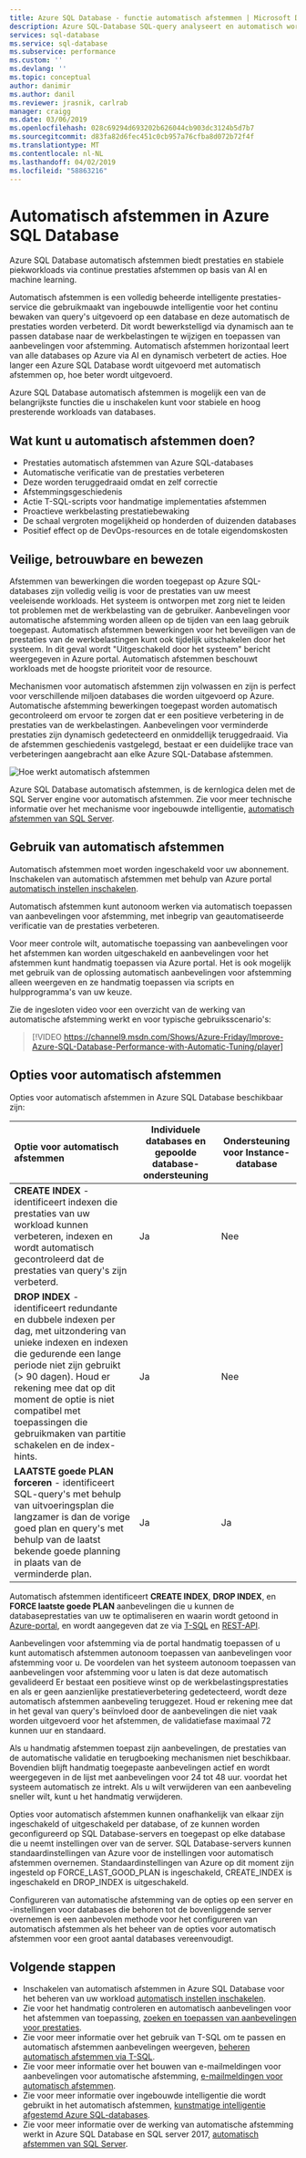 ```yaml
---
title: Azure SQL Database - functie automatisch afstemmen | Microsoft Docs
description: Azure SQL-Database SQL-query analyseert en automatisch wordt aangepast aan de werkbelasting voor gebruikers.
services: sql-database
ms.service: sql-database
ms.subservice: performance
ms.custom: ''
ms.devlang: ''
ms.topic: conceptual
author: danimir
ms.author: danil
ms.reviewer: jrasnik, carlrab
manager: craigg
ms.date: 03/06/2019
ms.openlocfilehash: 028c69294d693202b626044cb903dc3124b5d7b7
ms.sourcegitcommit: d83fa82d6fec451c0cb957a76cfba8d072b72f4f
ms.translationtype: MT
ms.contentlocale: nl-NL
ms.lasthandoff: 04/02/2019
ms.locfileid: "58863216"
---
```

# <a name="automatic-tuning-in-azure-sql-database"></a>Automatisch afstemmen in Azure SQL Database

Azure SQL Database automatisch afstemmen biedt prestaties en stabiele piekworkloads via continue prestaties afstemmen op basis van AI en machine learning.

Automatisch afstemmen is een volledig beheerde intelligente prestaties-service die gebruikmaakt van ingebouwde intelligentie voor het continu bewaken van query's uitgevoerd op een database en deze automatisch de prestaties worden verbeterd. Dit wordt bewerkstelligd via dynamisch aan te passen database naar de werkbelastingen te wijzigen en toepassen van aanbevelingen voor afstemming. Automatisch afstemmen horizontaal leert van alle databases op Azure via AI en dynamisch verbetert de acties. Hoe langer een Azure SQL Database wordt uitgevoerd met automatisch afstemmen op, hoe beter wordt uitgevoerd.

Azure SQL Database automatisch afstemmen is mogelijk een van de belangrijkste functies die u inschakelen kunt voor stabiele en hoog presterende workloads van databases.

## <a name="what-can-automatic-tuning-do-for-you"></a>Wat kunt u automatisch afstemmen doen?

- Prestaties automatisch afstemmen van Azure SQL-databases
- Automatische verificatie van de prestaties verbeteren
- Deze worden teruggedraaid omdat en zelf correctie
- Afstemmingsgeschiedenis
- Actie T-SQL-scripts voor handmatige implementaties afstemmen
- Proactieve werkbelasting prestatiebewaking
- De schaal vergroten mogelijkheid op honderden of duizenden databases
- Positief effect op de DevOps-resources en de totale eigendomskosten

## <a name="safe-reliable-and-proven"></a>Veilige, betrouwbare en bewezen

Afstemmen van bewerkingen die worden toegepast op Azure SQL-databases zijn volledig veilig is voor de prestaties van uw meest veeleisende workloads. Het systeem is ontworpen met zorg niet te leiden tot problemen met de werkbelasting van de gebruiker. Aanbevelingen voor automatische afstemming worden alleen op de tijden van een laag gebruik toegepast. Automatisch afstemmen bewerkingen voor het beveiligen van de prestaties van de werkbelastingen kunt ook tijdelijk uitschakelen door het systeem. In dit geval wordt "Uitgeschakeld door het systeem" bericht weergegeven in Azure portal. Automatisch afstemmen beschouwt workloads met de hoogste prioriteit voor de resource.

Mechanismen voor automatisch afstemmen zijn volwassen en zijn is perfect voor verschillende miljoen databases die worden uitgevoerd op Azure. Automatische afstemming bewerkingen toegepast worden automatisch gecontroleerd om ervoor te zorgen dat er een positieve verbetering in de prestaties van de werkbelastingen. Aanbevelingen voor verminderde prestaties zijn dynamisch gedetecteerd en onmiddellijk teruggedraaid. Via de afstemmen geschiedenis vastgelegd, bestaat er een duidelijke trace van verbeteringen aangebracht aan elke Azure SQL-Database afstemmen. 

![Hoe werkt automatisch afstemmen](./media/sql-database-automatic-tuning/how-does-automatic-tuning-work.png)

Azure SQL Database automatisch afstemmen, is de kernlogica delen met de SQL Server engine voor automatisch afstemmen. Zie voor meer technische informatie over het mechanisme voor ingebouwde intelligentie, [automatisch afstemmen van SQL Server](https://docs.microsoft.com/sql/relational-databases/automatic-tuning/automatic-tuning).

## <a name="use-automatic-tuning"></a>Gebruik van automatisch afstemmen

Automatisch afstemmen moet worden ingeschakeld voor uw abonnement. Inschakelen van automatisch afstemmen met behulp van Azure portal [automatisch instellen inschakelen](sql-database-automatic-tuning-enable.md).

Automatisch afstemmen kunt autonoom werken via automatisch toepassen van aanbevelingen voor afstemming, met inbegrip van geautomatiseerde verificatie van de prestaties verbeteren. 

Voor meer controle wilt, automatische toepassing van aanbevelingen voor het afstemmen kan worden uitgeschakeld en aanbevelingen voor het afstemmen kunt handmatig toepassen via Azure portal. Het is ook mogelijk met gebruik van de oplossing automatisch aanbevelingen voor afstemming alleen weergeven en ze handmatig toepassen via scripts en hulpprogramma's van uw keuze. 

Zie de ingesloten video voor een overzicht van de werking van automatische afstemming werkt en voor typische gebruiksscenario's:


> [!VIDEO https://channel9.msdn.com/Shows/Azure-Friday/Improve-Azure-SQL-Database-Performance-with-Automatic-Tuning/player]
>

## <a name="automatic-tuning-options"></a>Opties voor automatisch afstemmen

Opties voor automatisch afstemmen in Azure SQL Database beschikbaar zijn:

| Optie voor automatisch afstemmen | Individuele databases en gepoolde database-ondersteuning | Ondersteuning voor Instance-database |
| :----------------------------- | ----- | ----- |
| **CREATE INDEX** -identificeert indexen die prestaties van uw workload kunnen verbeteren, indexen en wordt automatisch gecontroleerd dat de prestaties van query's zijn verbeterd. | Ja | Nee | 
| **DROP INDEX** -identificeert redundante en dubbele indexen per dag, met uitzondering van unieke indexen en indexen die gedurende een lange periode niet zijn gebruikt (> 90 dagen). Houd er rekening mee dat op dit moment de optie is niet compatibel met toepassingen die gebruikmaken van partitie schakelen en de index-hints. | Ja | Nee |
| **LAATSTE goede PLAN forceren** - identificeert SQL-query's met behulp van uitvoeringsplan die langzamer is dan de vorige goed plan en query's met behulp van de laatst bekende goede planning in plaats van de verminderde plan. | Ja | Ja |

Automatisch afstemmen identificeert **CREATE INDEX**, **DROP INDEX**, en **FORCE laatste goede PLAN** aanbevelingen die u kunnen de databaseprestaties van uw te optimaliseren en waarin wordt getoond in [Azure-portal](sql-database-advisor-portal.md), en wordt aangegeven dat ze via [T-SQL](https://docs.microsoft.com/sql/t-sql/statements/alter-database-transact-sql-set-options?view=azuresqldb-current) en [REST-API](https://docs.microsoft.com/rest/api/sql/serverautomatictuning). 

Aanbevelingen voor afstemming via de portal handmatig toepassen of u kunt automatisch afstemmen autonoom toepassen van aanbevelingen voor afstemming voor u. De voordelen van het systeem autonoom toepassen van aanbevelingen voor afstemming voor u laten is dat deze automatisch gevalideerd Er bestaat een positieve winst op de werkbelastingsprestaties en als er geen aanzienlijke prestatieverbetering gedetecteerd, wordt deze automatisch afstemmen aanbeveling teruggezet. Houd er rekening mee dat in het geval van query's beïnvloed door de aanbevelingen die niet vaak worden uitgevoerd voor het afstemmen, de validatiefase maximaal 72 kunnen uur en standaard.

Als u handmatig afstemmen toepast zijn aanbevelingen, de prestaties van de automatische validatie en terugboeking mechanismen niet beschikbaar. Bovendien blijft handmatig toegepaste aanbevelingen actief en wordt weergegeven in de lijst met aanbevelingen voor 24 tot 48 uur. voordat het systeem automatisch ze intrekt. Als u wilt verwijderen van een aanbeveling sneller wilt, kunt u het handmatig verwijderen.

Opties voor automatisch afstemmen kunnen onafhankelijk van elkaar zijn ingeschakeld of uitgeschakeld per database, of ze kunnen worden geconfigureerd op SQL Database-servers en toegepast op elke database die u neemt instellingen over van de server. SQL Database-servers kunnen standaardinstellingen van Azure voor de instellingen voor automatisch afstemmen overnemen. Standaardinstellingen van Azure op dit moment zijn ingesteld op FORCE_LAST_GOOD_PLAN is ingeschakeld, CREATE_INDEX is ingeschakeld en DROP_INDEX is uitgeschakeld.

Configureren van automatische afstemming van de opties op een server en -instellingen voor databases die behoren tot de bovenliggende server overnemen is een aanbevolen methode voor het configureren van automatisch afstemmen als het beheer van de opties voor automatisch afstemmen voor een groot aantal databases vereenvoudigt.

## <a name="next-steps"></a>Volgende stappen

- Inschakelen van automatisch afstemmen in Azure SQL Database voor het beheren van uw workload [automatisch instellen inschakelen](sql-database-automatic-tuning-enable.md).
- Zie voor het handmatig controleren en automatisch aanbevelingen voor het afstemmen van toepassing, [zoeken en toepassen van aanbevelingen voor prestaties](sql-database-advisor-portal.md).
- Zie voor meer informatie over het gebruik van T-SQL om te passen en automatisch afstemmen aanbevelingen weergeven, [beheren automatisch afstemmen via T-SQL](https://azure.microsoft.com/blog/automatic-tuning-introduces-automatic-plan-correction-and-t-sql-management/).
- Zie voor meer informatie over het bouwen van e-mailmeldingen voor aanbevelingen voor automatische afstemming, [e-mailmeldingen voor automatisch afstemmen](sql-database-automatic-tuning-email-notifications.md).
- Zie voor meer informatie over ingebouwde intelligentie die wordt gebruikt in het automatisch afstemmen, [kunstmatige intelligentie afgestemd Azure SQL-databases](https://azure.microsoft.com/blog/artificial-intelligence-tunes-azure-sql-databases/).
- Zie voor meer informatie over de werking van automatische afstemming werkt in Azure SQL Database en SQL server 2017, [automatisch afstemmen van SQL Server](https://docs.microsoft.com/sql/relational-databases/automatic-tuning/automatic-tuning).
